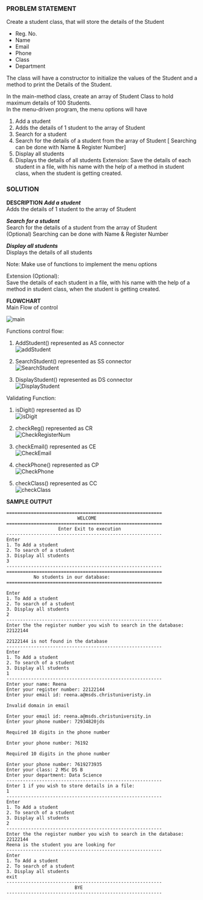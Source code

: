 ### PROBLEM STATEMENT  
Create a student class, that will store the details of the Student  
* Reg. No.  
* Name  
* Email  
* Phone  
* Class  
* Department   

The class will have a constructor to initialize the values of the Student and a method to print the Details of the Student.  

In the main-method class, create an array of Student Class to hold maximum details of 100 Students.  
In the menu-driven program, the menu options will have  
1. Add a student
2. Adds the details of 1 student to the array of Student
3. Search for a student
3. Search for the details of a student from the array of Student [ Searching can be done with Name & Register Number]
5. Display all students
6. Displays the details of all students
Extension: Save the details of each student in a file, with his name with the help of a method in student class, when the student is getting created.

### SOLUTION
**DESCRIPTION**
_**Add a student**_    
Adds the details of 1 student to the array of Student  

_**Search for a student**_   
Search for the details of a student from the array of Student  
(Optional) Searching can be done with Name & Register Number  

_**Display all students**_      
Displays the details of all students  

Note: Make use of functions to implement the menu options  

Extension (Optional):  
Save the details of each student in a file, with his name with the help of a method in student class, when the student is getting created.  

**FLOWCHART**   
Main Flow of control  

![main](https://user-images.githubusercontent.com/118504536/225352002-c8e5f9e9-c7d8-4d58-8a7e-26a50a05456f.png)  

Functions control flow:  
1. AddStudent() represented as AS connector  
![addStudent](https://user-images.githubusercontent.com/118504536/225360660-061c4a94-92e0-4384-b5bc-b758c95a14fa.png)

2. SearchStudent() represented as SS connector  
![SearchStudent](https://user-images.githubusercontent.com/118504536/225360728-c373b573-0bb2-4941-af47-1d09036ab312.png)

3. DisplayStudent() represented as DS connector  
![DisplayStudent](https://user-images.githubusercontent.com/118504536/225360780-6190634e-54e3-4dcf-afd7-5296dc9b9c91.png)

Validating Function:  
1. isDigit() represented as ID  
![isDigit](https://user-images.githubusercontent.com/118504536/225515363-fe6025e2-ef06-4eec-b786-908af1a9ec36.png)
  
2. checkReg() represented as CR    
![CheckRegisterNum](https://user-images.githubusercontent.com/118504536/225515971-df8dfe5d-f3f0-407b-b3ab-af6c20afe318.png)  

3. checkEmail() represented as CE   
![CheckEmail](https://user-images.githubusercontent.com/118504536/225516061-68ecf787-fd63-4b87-a53c-973c75274152.png)

4. checkPhone() represented as CP  
![CheckPhone](https://user-images.githubusercontent.com/118504536/225516111-3bc53b8f-5ae7-4bfc-991b-e6eb01c3db92.png)

5. checkClass() represented as CC  
![checkClass](https://user-images.githubusercontent.com/118504536/225516148-2ac711a8-f67d-4350-902e-8c06d7dbf53f.png)

**SAMPLE OUTPUT** 
```
=========================================================
                          WELCOME
=========================================================
                   Enter Exit to execution
---------------------------------------------------------
Enter
1. To Add a student
2. To search of a student
3. Display all students
3
---------------------------------------------------------
=========================================================
          No students in our database:
=========================================================

Enter
1. To Add a student
2. To search of a student
3. Display all students
2
---------------------------------------------------------
Enter the the register number you wish to search in the database: 22122144

22122144 is not found in the database
---------------------------------------------------------
Enter
1. To Add a student
2. To search of a student
3. Display all students
1
---------------------------------------------------------
Enter your name: Reena
Enter your register number: 22122144
Enter your email id: reena.a@msds.christuniveristy.in

Invalid domain in email

Enter your email id: reena.a@msds.christuniversity.in 
Enter your phone number: 72934820jds

Required 10 digits in the phone number

Enter your phone number: 76192

Required 10 digits in the phone number

Enter your phone number: 7619273935
Enter your class: 2 MSc DS B 
Enter your department: Data Science
---------------------------------------------------------
Enter 1 if you wish to store details in a file:
1
---------------------------------------------------------
Enter
1. To Add a student
2. To search of a student
3. Display all students
2
---------------------------------------------------------
Enter the the register number you wish to search in the database: 22122144
Reena is the student you are looking for
---------------------------------------------------------
Enter
1. To Add a student
2. To search of a student
3. Display all students
exit
---------------------------------------------------------
                         BYE
---------------------------------------------------------
```
